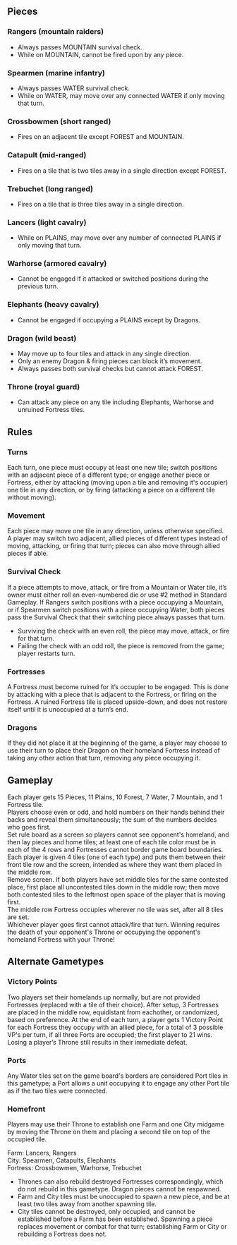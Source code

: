 ## Pieces  

### Rangers (mountain raiders)  
- Always passes MOUNTAIN survival check.  
- While on MOUNTAIN, cannot be fired upon by any piece.  

### Spearmen (marine infantry)  
- Always passes WATER survival check.  
- While on WATER, may move over any connected WATER if only moving that turn.  

### Crossbowmen (short ranged)  
- Fires on an adjacent tile except FOREST and MOUNTAIN.  

### Catapult (mid-ranged)  
- Fires on a tile that is two tiles away in a single direction except FOREST.  

### Trebuchet (long ranged)  
- Fires on a tile that is three tiles away in a single direction.  

### Lancers (light cavalry)  
- While on PLAINS, may move over any number of connected PLAINS if only moving that turn.  

### Warhorse (armored  cavalry)  
- Cannot be engaged if it attacked or switched positions during the previous turn.  

### Elephants (heavy cavalry)  
- Cannot be engaged if occupying a PLAINS except by Dragons.  

### Dragon (wild beast)  
- May move up to four tiles and attack in any single direction.  
- Only an enemy Dragon & firing pieces can block it’s movement.  
- Always passes both survival checks but cannot attack FOREST.  

### Throne (royal guard)  
- Can attack any piece on any tile including Elephants, Warhorse and unruined Fortress tiles.  


## Rules  

### Turns  
Each turn, one piece must occupy at least one new tile; switch positions with an adjacent piece of a different type; or engage another piece or Fortress, either by attacking (moving upon a tile and removing it's occupier) one tile in any direction, or by firing (attacking a piece on a different tile without moving).  

### Movement  
Each piece may move one tile in any direction, unless otherwise specified. A player may switch two adjacent, allied pieces of different types instead of moving, attacking, or firing that turn; pieces can also move through allied pieces if able.  

### Survival Check  
If a piece attempts to move, attack, or fire from a Mountain or Water tile, it’s owner must either roll an even-numbered die or use #2 method in Standard Gameplay. If Rangers switch positions with a piece occupying a Mountain, or if Spearmen switch positions with a piece occupying Water, both pieces pass the Survival Check that their switching piece always passes that turn.  
- Surviving the check with an even roll, the piece may move, attack, or fire for that turn.  
- Failing the check with an odd roll, the piece is removed from the game; player restarts turn.  

### Fortresses  
A Fortress must become ruined for it’s occupier to be engaged. This is done by attacking with a piece that is adjacent to the Fortress, or firing on the Fortress. A ruined Fortress tile is placed upside-down, and does not restore itself until it is unoccupied at a turn’s end.  

### Dragons  
If they did not place it at the beginning of the game, a player may choose to use their turn to place their Dragon on their homeland Fortress instead of taking any other action that turn, removing any piece occupying it.  

## Gameplay  
Each player gets 15 Pieces, 11 Plains, 10 Forest, 7 Water, 7 Mountain, and 1 Fortress tile.  
Players choose even or odd, and hold numbers on their hands behind their backs and reveal them simultaneously; the sum of the numbers decides who goes first.  
Set rule board as a screen so players cannot see opponent's homeland, and then lay pieces and home tiles; at least one of each tile color must be in each of the 4 rows and Fortresses cannot border game board boundaries.  
Each player is given 4 tiles (one of each type) and puts them between their front tile row and the screen, intended as where they want them placed in the middle row.  
Remove screen. If both players have set middle tiles for the same contested place, first place all uncontested tiles down in the middle row; then move both contested tiles to the leftmost open space of the player that is moving first.  
The middle row Fortress occupies wherever no tile was set, after all 8 tiles are set.  
Whichever player goes first cannot attack/fire that turn. Winning requires the death of your opponent's Throne or occupying the opponent's homeland Fortress with your Throne!  


## Alternate Gametypes  

### Victory Points  
Two players set their homelands up normally, but are not provided Fortresses (replaced with a tile of their choice). After setup, 3 Fortresses are placed in the middle row, equidistant from eachother, or randomized, based on preference. At the end of each turn, a player gets 1 Victory Point for each Fortress they occupy with an allied piece, for a total of 3 possible VP's per turn, if all three Forts are occupied; the first player to 21 wins. Losing a player’s Throne still results in their immediate defeat.  

### Ports  
Any Water tiles set on the game board's borders are considered Port tiles in this gametype; a Port allows a unit occupying it to engage any other Port tile as if the two tiles were connected.  

### Homefront  
Players may use their Throne to establish one Farm and one City midgame by moving the Throne on them and placing a second tile on top of the occupied tile.  

Farm: Lancers, Rangers  
City: Spearmen, Catapults, Elephants  
Fortress: Crossbowmen, Warhorse, Trebuchet  

- Thrones can also rebuild destroyed Fortresses correspondingly, which do not rebuild in this gametype. Dragon pieces cannot be respawned.  
- Farm and City tiles must be unoccupied to spawn a new piece, and be at least two tiles away from another spawning tile.  
- City tiles cannot be destroyed, only occupied, and cannot be established before a Farm has been established. Spawning a piece replaces movement or combat for that turn; establishing Farm or City or rebuilding a Fortress does not.  

